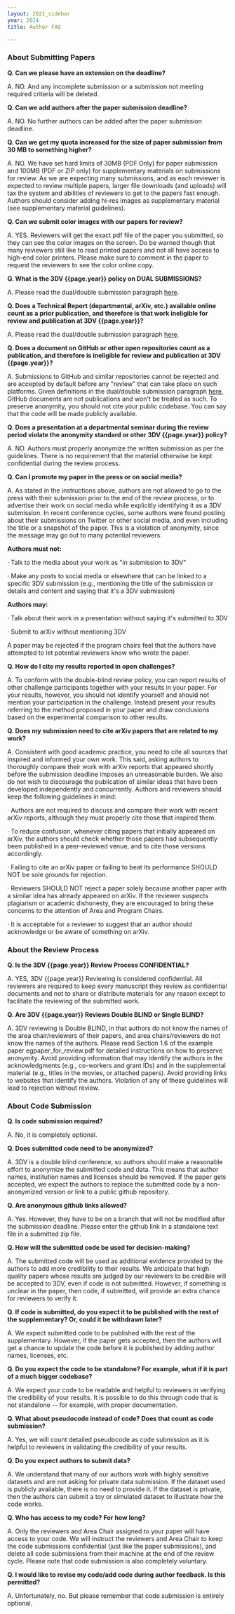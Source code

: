```yaml
---
layout: 2021_sidebar
year: 2024
title: Author FAQ

---
```


### About Submitting Papers

**Q. Can we please have an extension on the deadline?**

A. NO. And any incomplete submission or a submission not meeting required criteria will be deleted.


**Q. Can we add authors after the paper submission deadline?**

A. NO. No further authors can be added after the paper submission deadline.


**Q. Can we get my quota increased for the size of paper submission from 30 MB to something higher?**

A. NO. We have set hard limits of 30MB (PDF Only) for paper submission and 100MB (PDF or ZIP only) for supplementary materials on submissions for review. As we are expecting many submissions, and as each reviewer is expected to review multiple papers, larger file downloads (and uploads) will tax the system and abilities of reviewers to get to the papers fast enough. Authors should consider adding hi-res images as supplementary material (see supplementary material guidelines).

**Q. Can we submit color images with our papers for review?**

A. YES. Reviewers will get the exact pdf file of the paper you submitted, so they can see the color images on the screen. Do be warned though that many reviewers still like to read printed papers and not all have access to high-end color printers. Please make sure to comment in the paper to request the reviewers to see the color online copy.


**Q. What is the 3DV {{page.year}} policy on DUAL SUBMISSIONS?**

A. Please read the dual/double submission paragraph [here]({{site.url}}/{{page.year}}/policies).


**Q. Does a Technical Report (departmental, arXiv, etc.) available online count as a prior publication, and therefore is that work ineligible for review and publication at 3DV {{page.year}}?**

A. Please read the dual/double submission paragraph [here]({{site.url}}/{{page.year}}/policies).


**Q. Does a document on GitHub or other open repositories count as a publication, and therefore is ineligible for review and publication at 3DV {{page.year}}?**

A. Submissions to GitHub and similar repositories cannot be rejected and are accepted by default before any "review" that can take place on such platforms. Given definitions in the dual/double submission paragraph [here]({{site.url}}/{{page.year}}/policies), GitHub documents are not publications and won't be treated as such. To preserve anonymity, you should not cite your public codebase. You can say that the code will be made publicly available.


**Q. Does a presentation at a departmental seminar during the review period violate the anonymity standard or other 3DV {{page.year}} policy?**

A. NO. Authors must properly anonymize the written submission as per the guidelines. There is no requirement that the material otherwise be kept confidential during the review process.

**Q. Can I promote my paper in the press or on social media?**

A. As stated in the instructions above, authors are not allowed to go to the press with their submission prior to the end of the review process, or to advertise their work on social media while explicitly identifying it as a 3DV submission. In recent conference cycles, some authors were found posting about their submissions on Twitter or other social media, and even including the title or a snapshot of the paper. This is a violation of anonymity, since the message may go out to many potential reviewers.

**Authors must not:**

·       Talk to the media about your work as "in submission to 3DV"

·       Make any posts to social media or elsewhere that can be linked to a specific 3DV submission (e.g., mentioning the title of the submission or details and content and saying that it's a 3DV submission)

**Authors may:**

·       Talk about their work in a presentation without saying it's submitted to 3DV

·       Submit to arXiv without mentioning 3DV

A paper may be rejected if the program chairs feel that the authors have attempted to let potential reviewers know who wrote the paper.


**Q. How do I cite my results reported in open challenges?**

A. To conform with the double-blind review policy, you can report results of other challenge participants together with your results in your paper. For your results, however, you should not identify yourself and should not mention your participation in the challenge. Instead present your results referring to the method proposed in your paper and draw conclusions based on the experimental comparison to other results.


**Q. Does my submission need to cite arXiv papers that are related to my work?**

A. Consistent with good academic practice, you need to cite all sources that inspired and informed your own work. This said, asking authors to thoroughly compare their work with arXiv reports that appeared shortly before the submission deadline imposes an unreasonable burden. We also do not wish to discourage the publication of similar ideas that have been developed independently and concurrently. Authors and reviewers should keep the following guidelines in mind:

·       Authors are not required to discuss and compare their work with recent arXiv reports, although they must properly cite those that inspired them.

·       To reduce confusion, whenever citing papers that initially appeared on arXiv, the authors should check whether those papers had subsequently been published in a peer-reviewed venue, and to cite those versions accordingly.

·       Failing to cite an arXiv paper or failing to beat its performance SHOULD NOT be sole grounds for rejection.

·       Reviewers SHOULD NOT reject a paper solely because another paper with a similar idea has already appeared on arXiv. If the reviewer suspects plagiarism or academic dishonesty, they are encouraged to bring these concerns to the attention of Area and Program Chairs.

·       It is acceptable for a reviewer to suggest that an author should acknowledge or be aware of something on arXiv.


### About the Review Process

**Q. Is the 3DV {{page.year}} Review Process CONFIDENTIAL?**

A. YES, 3DV {{page.year}} Reviewing is considered confidential. All reviewers are required to keep every manuscript they review as confidential documents and not to share or distribute materials for any reason except to facilitate the reviewing of the submitted work.


**Q. Are 3DV {{page.year}} Reviews Double BLIND or Single BLIND?**

A. 3DV reviewing is Double BLIND, in that authors do not know the names of the area chair/reviewers of their papers, and area chairs/reviewers do not know the names of the authors. Please read Section 1.6 of the example paper egpaper_for_review.pdf for detailed instructions on how to preserve anonymity. Avoid providing information that may identify the authors in the acknowledgments (e.g., co-workers and grant IDs) and in the supplemental material (e.g., titles in the movies, or attached papers). Avoid providing links to websites that identify the authors. Violation of any of these guidelines will lead to rejection without review.


### About Code Submission

**Q. Is code submission required?**

A. No, it is completely optional.


**Q. Does submitted code need to be anonymized?**

A. 3DV is a double blind conference, so authors should make a reasonable effort to anonymize the submitted code and data. This means that author names, institution names and licenses should be removed. If the paper gets accepted, we expect the authors to replace the submitted code by a non-anonymized version or link to a public github repository.


**Q. Are anonymous github links allowed?**

A. Yes. However, they have to be on a branch that will not be modified after the submission deadline. Please enter the github link in a standalone text file in a submitted zip file.


**Q. How will the submitted code be used for decision-making?**

A. The submitted code will be used as additional evidence provided by the authors to add more credibility to their results. We anticipate that high quality papers whose results are judged by our reviewers to be credible will be accepted to 3DV, even if code is not submitted. However, if something is unclear in the paper, then code, if submitted, will provide an extra chance for reviewers to verify it.


**Q. If code is submitted, do you expect it to be published with the rest of the supplementary? Or, could it be withdrawn later?**

A. We expect submitted code to be published with the rest of the supplementary. However, if the paper gets accepted, then the authors will get a chance to update the code before it is published by adding author names, licenses, etc.


**Q. Do you expect the code to be standalone? For example, what if it is part of a much bigger codebase?**

A. We expect your code to be readable and helpful to reviewers in verifying the credibility of your results. It is possible to do this through code that is not standalone -- for example, with proper documentation.


**Q. What about pseudocode instead of code? Does that count as code submission?**

A. Yes, we will count detailed pseudocode as code submission as it is helpful to reviewers in validating the credibility of your results.


**Q. Do you expect authors to submit data?**

A. We understand that many of our authors work with highly sensitive datasets and are not asking for private data submission. If the dataset used is publicly available, there is no need to provide it. If the dataset is private, then the authors can submit a toy or simulated dataset to illustrate how the code works.


**Q. Who has access to my code? For how long?**

A. Only the reviewers and Area Chair assigned to your paper will have access to your code. We will instruct the reviewers and Area Chair to keep the code submissions confidential (just like the paper submissions), and delete all code submissions from their machine at the end of the review cycle. Please note that code submission is also completely voluntary.


**Q. I would like to revise my code/add code during author feedback. Is this permitted?**

A. Unfortunately, no. But please remember that code submission is entirely optional.


